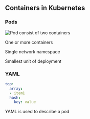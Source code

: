 ## Containers in Kubernetes

### Pods

![Pod consist of two containers](120_kubernetes/04_pods/pod.drawio.svg) <!-- .element: style="float: right; width: 25%;" -->

One or more containers

Single network namespace

Smallest unit of deployment

### YAML

```yaml
top:
  array:
  - item1
  hash:
    key: value
```
<!-- .element: style="float: right; width: 35%;" -->

YAML is used to describe a pod
